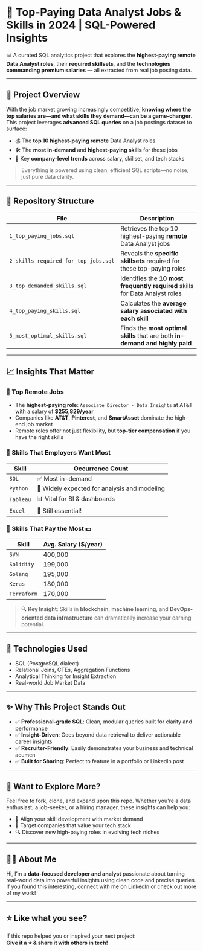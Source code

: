 # 💼 Top-Paying Data Analyst Jobs & Skills in 2024 | SQL-Powered Insights

📊 A curated SQL analytics project that explores the **highest-paying remote Data Analyst roles**, their **required skillsets**, and the **technologies commanding premium salaries** — all extracted from real job posting data.

---

## 🚀 Project Overview

With the job market growing increasingly competitive, **knowing where the top salaries are—and what skills they demand—can be a game-changer**. This project leverages **advanced SQL queries** on a job postings dataset to surface:

- 💰 The **top 10 highest-paying remote** Data Analyst roles
- 🛠️ The **most in-demand** and **highest-paying skills** for these jobs
- 📌 Key **company-level trends** across salary, skillset, and tech stacks

> Everything is powered using clean, efficient SQL scripts—no noise, just pure data clarity.

---

## 📁 Repository Structure

| File                                 | Description                                                                   |
| ------------------------------------ | ----------------------------------------------------------------------------- |
| `1_top_paying_jobs.sql`              | Retrieves the top 10 highest-paying **remote** Data Analyst jobs              |
| `2_skills_required_for_top_jobs.sql` | Reveals the **specific skillsets** required for these top-paying roles        |
| `3_top_demanded_skills.sql`          | Identifies the **10 most frequently required** skills for Data Analyst roles  |
| `4_top_paying_skills.sql`            | Calculates the **average salary associated with each skill**                  |
| `5_most_optimal_skills.sql`          | Finds the **most optimal skills** that are both **in-demand and highly paid** |

---

## 📈 Insights That Matter

### 🔹 Top Remote Jobs

- The **highest-paying role**: `Associate Director - Data Insights` at AT&T with a salary of **$255,829/year**
- Companies like **AT&T**, **Pinterest**, and **SmartAsset** dominate the high-end job market
- Remote roles offer not just flexibility, but **top-tier compensation** if you have the right skills

### 🔹 Skills That Employers Want Most

| Skill     | Occurrence Count                             |
| --------- | -------------------------------------------- |
| `SQL`     | ✅ Most in-demand                            |
| `Python`  | 🧠 Widely expected for analysis and modeling |
| `Tableau` | 📊 Vital for BI & dashboards                 |
| `Excel`   | 📎 Still essential!                          |

### 🔹 Skills That Pay the Most 💵

| Skill       | Avg. Salary ($/year) |
| ----------- | -------------------- |
| `SVN`       | 400,000              |
| `Solidity`  | 199,000              |
| `Golang`    | 195,000              |
| `Keras`     | 180,000              |
| `Terraform` | 170,000              |

> 🔍 **Key Insight**: Skills in **blockchain**, **machine learning**, and **DevOps-oriented data infrastructure** can dramatically increase your earning potential.

---

## 🧠 Technologies Used

- SQL (PostgreSQL dialect)
- Relational Joins, CTEs, Aggregation Functions
- Analytical Thinking for Insight Extraction
- Real-world Job Market Data

---

## ✨ Why This Project Stands Out

- ✅ **Professional-grade SQL**: Clean, modular queries built for clarity and performance
- ✅ **Insight-Driven**: Goes beyond data retrieval to deliver actionable career insights
- ✅ **Recruiter-Friendly**: Easily demonstrates your business and technical acumen
- ✅ **Built for Sharing**: Perfect to feature in a portfolio or LinkedIn post

---

## 📌 Want to Explore More?

Feel free to fork, clone, and expand upon this repo. Whether you're a data enthusiast, a job-seeker, or a hiring manager, these insights can help you:

- 📍 Align your skill development with market demand
- 💼 Target companies that value your tech stack
- 🔍 Discover new high-paying roles in evolving tech niches

---

## 🙋‍♂️ About Me

Hi, I’m a **data-focused developer and analyst** passionate about turning real-world data into powerful insights using clean code and precise queries. If you found this interesting, connect with me on [LinkedIn](https://www.linkedin.com/in/preet-yadav-270542272/) or check out more of my work!

---

## ⭐ Like what you see?

If this repo helped you or inspired your next project:  
**Give it a ⭐ & share it with others in tech!**
